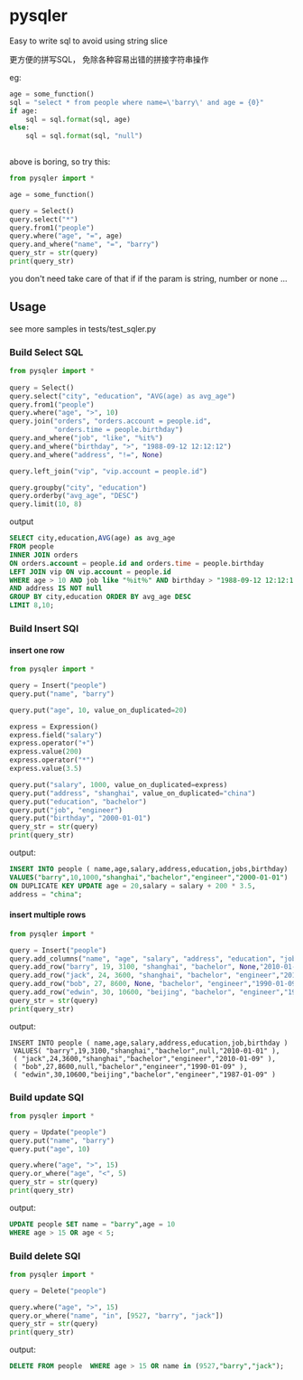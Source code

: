 # pysqler
Easy to write sql to avoid using string slice

更方便的拼写SQL， 免除各种容易出错的拼接字符串操作

eg:
```python
age = some_function()
sql = "select * from people where name=\'barry\' and age = {0}" 
if age:
    sql = sql.format(sql, age)
else:
    sql = sql.format(sql, "null")
    
```

above is boring, so try this:
```python
from pysqler import *

age = some_function()

query = Select()
query.select("*")
query.from1("people")
query.where("age", "=", age)
query.and_where("name", "=", "barry")
query_str = str(query)
print(query_str)
```

you don't need take care of that if if the param is string, number or none ...




## Usage
see more samples in tests/test_sqler.py
### Build Select SQL
```python
from pysqler import *
 
query = Select()
query.select("city", "education", "AVG(age) as avg_age")
query.from1("people")
query.where("age", ">", 10)
query.join("orders", "orders.account = people.id",
           "orders.time = people.birthday")
query.and_where("job", "like", "%it%")
query.and_where("birthday", ">", "1988-09-12 12:12:12")
query.and_where("address", "!=", None)

query.left_join("vip", "vip.account = people.id")

query.groupby("city", "education")
query.orderby("avg_age", "DESC")
query.limit(10, 8)

```
output
```sql
SELECT city,education,AVG(age) as avg_age
FROM people
INNER JOIN orders
ON orders.account = people.id and orders.time = people.birthday
LEFT JOIN vip ON vip.account = people.id
WHERE age > 10 AND job like "％it％" AND birthday > "1988-09-12 12:12:12"
AND address IS NOT null
GROUP BY city,education ORDER BY avg_age DESC
LIMIT 8,10;
```

### Build Insert SQl
#### insert one row
```python
from pysqler import *

query = Insert("people")
query.put("name", "barry")

query.put("age", 10, value_on_duplicated=20)

express = Expression()
express.field("salary")
express.operator("+")
express.value(200)
express.operator("*")
express.value(3.5)

query.put("salary", 1000, value_on_duplicated=express)
query.put("address", "shanghai", value_on_duplicated="china")
query.put("education", "bachelor")
query.put("job", "engineer")
query.put("birthday", "2000-01-01")
query_str = str(query)
print(query_str)
```
output:
```sql
INSERT INTO people ( name,age,salary,address,education,jobs,birthday)
VALUES("barry",10,1000,"shanghai","bachelor","engineer","2000-01-01")
ON DUPLICATE KEY UPDATE age = 20,salary = salary + 200 * 3.5,
address = "china";
```

#### insert multiple rows
```python
from pysqler import *

query = Insert("people")
query.add_columns("name", "age", "salary", "address", "education", "job", "birthday")
query.add_row("barry", 19, 3100, "shanghai", "bachelor", None,"2010-01-01")
query.add_row("jack", 24, 3600, "shanghai", "bachelor", "engineer","2010-01-09")
query.add_row("bob", 27, 8600, None, "bachelor", "engineer","1990-01-09")
query.add_row("edwin", 30, 10600, "beijing", "bachelor", "engineer","1987-01-09")
query_str = str(query)
print(query_str)

```
output:
```odpsql
INSERT INTO people ( name,age,salary,address,education,job,birthday )
 VALUES( "barry",19,3100,"shanghai","bachelor",null,"2010-01-01" ),
 ( "jack",24,3600,"shanghai","bachelor","engineer","2010-01-09" ),
 ( "bob",27,8600,null,"bachelor","engineer","1990-01-09" ),
 ( "edwin",30,10600,"beijing","bachelor","engineer","1987-01-09" )
```

### Build update SQl
```python
from pysqler import *

query = Update("people")
query.put("name", "barry")
query.put("age", 10)

query.where("age", ">", 15)
query.or_where("age", "<", 5)
query_str = str(query)
print(query_str)
```

output:
```sql
UPDATE people SET name = "barry",age = 10
WHERE age > 15 OR age < 5;
```

### Build delete SQl
```python
from pysqler import *

query = Delete("people")

query.where("age", ">", 15)
query.or_where("name", "in", [9527, "barry", "jack"])
query_str = str(query)
print(query_str)
```

output:
```sql
DELETE FROM people  WHERE age > 15 OR name in (9527,"barry","jack");
```

